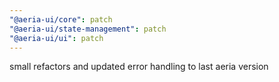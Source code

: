 ```yaml
---
"@aeria-ui/core": patch
"@aeria-ui/state-management": patch
"@aeria-ui/ui": patch
---
```


small refactors and updated error handling to last aeria version
